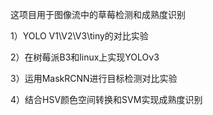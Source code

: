 这项目用于图像流中的草莓检测和成熟度识别

1）YOLO V1\V2\V3\tiny的对比实验

2）在树莓派B3和linux上实现YOLOv3

3）运用MaskRCNN进行目标检测对比实验

4）结合HSV颜色空间转换和SVM实现成熟度识别
